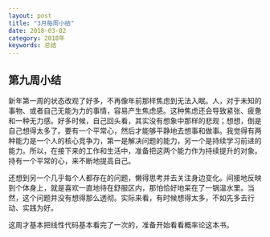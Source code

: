 ```yaml
---
layout: post
title: "3月每周小结"
date: 2018-03-02
category: 2018年
keywords: 总结
---
```

## 第九周小结

新年第一周的状态改观了好多，不再像年前那样焦虑到无法入眠。人，对于未知的事物、或者自己无能为力的事情，容易产生焦虑感。这种焦虑还会导致紧张、疲惫和一种无力感。好多时候，自己回头看，其实没有想象中那样的悲观；想想，倒是自己想得太多了。要有一个平常心，然后才能够平静地去想事和做事。我觉得有两种能力是一个人的核心竞争力，第一是解决问题的能力，另一个是持续学习前进的能力。所以，在接下来的工作和生活中，准备把这两个能力作为持续提升的对象。持有一个平常的心，来不断地提高自己。

还想到另一个几乎每个人都存在的问题，懒得思考并去关注身边变化。间接地反映到个体身上，就是喜欢一直地待在舒服区内，那怕恰好地呆在了一锅温水里。当然，这个问题并没有想得那么透彻。实际来看，有时候想得太多，不如先多去行动、实践为好。

这周才基本把线性代码基本看完了一次的，准备开始看看概率论这本书。